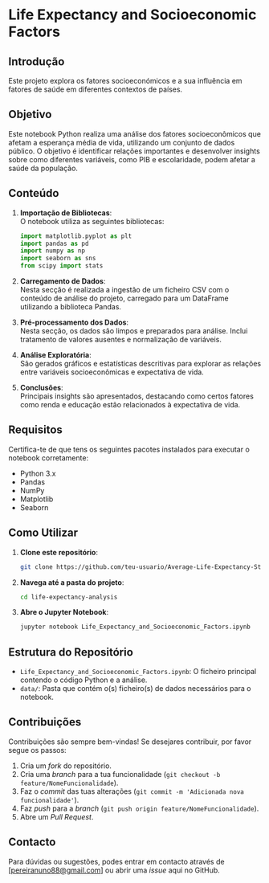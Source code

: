 
# Life Expectancy and Socioeconomic Factors

## Introdução
Este projeto explora os fatores socioeconómicos e a sua influência em fatores de saúde em diferentes contextos de países.

## Objetivo
Este notebook Python realiza uma análise dos fatores socioeconômicos que afetam a esperança média de vida, utilizando um conjunto de dados público. O objetivo é identificar relações importantes e desenvolver insights sobre como diferentes variáveis, como PIB e escolaridade, podem afetar a saúde da população.

## Conteúdo

1. **Importação de Bibliotecas**:  
   O notebook utiliza as seguintes bibliotecas:
   ```python
   import matplotlib.pyplot as plt
   import pandas as pd
   import numpy as np
   import seaborn as sns
   from scipy import stats
   ```

2. **Carregamento de Dados**:  
   Nesta secção é realizada a ingestão de um ficheiro CSV com o conteúdo de análise do projeto, carregado para um DataFrame utilizando a biblioteca Pandas.

3. **Pré-processamento dos Dados**:  
   Nesta secção, os dados são limpos e preparados para análise. Inclui tratamento de valores ausentes e normalização de variáveis.

4. **Análise Exploratória**:  
   São gerados gráficos e estatísticas descritivas para explorar as relações entre variáveis socioeconômicas e expectativa de vida.

5. **Conclusões**:  
   Principais insights são apresentados, destacando como certos fatores como renda e educação estão relacionados à expectativa de vida.

## Requisitos

Certifica-te de que tens os seguintes pacotes instalados para executar o notebook corretamente:

- Python 3.x
- Pandas
- NumPy
- Matplotlib
- Seaborn


## Como Utilizar

1. **Clone este repositório**:
   ```bash
   git clone https://github.com/teu-usuario/Average-Life-Expectancy-Study-socioeconomic-factors.git
   ```
2. **Navega até a pasta do projeto**:
   ```bash
   cd life-expectancy-analysis
   ```
3. **Abre o Jupyter Notebook**:
   ```bash
   jupyter notebook Life_Expectancy_and_Socioeconomic_Factors.ipynb
   ```

## Estrutura do Repositório

- `Life_Expectancy_and_Socioeconomic_Factors.ipynb`: O ficheiro principal contendo o código Python e a análise.
- `data/`: Pasta que contém o(s) ficheiro(s) de dados necessários para o notebook.

## Contribuições

Contribuições são sempre bem-vindas! Se desejares contribuir, por favor segue os passos:

1. Cria um *fork* do repositório.
2. Cria uma *branch* para a tua funcionalidade (`git checkout -b feature/NomeFuncionalidade`).
3. Faz o *commit* das tuas alterações (`git commit -m 'Adicionada nova funcionalidade'`).
4. Faz *push* para a *branch* (`git push origin feature/NomeFuncionalidade`).
5. Abre um *Pull Request*.

## Contacto

Para dúvidas ou sugestões, podes entrar em contacto através de [pereiranuno88@gmail.com] ou abrir uma *issue* aqui no GitHub.
